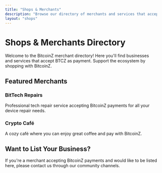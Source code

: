 ```yaml
---
title: "Shops & Merchants"
description: "Browse our directory of merchants and services that accept BitcoinZ payments"
layout: "shops"
---
```


# Shops & Merchants Directory

Welcome to the BitcoinZ merchant directory! Here you'll find businesses and services that accept BTCZ as payment. Support the ecosystem by shopping with BitcoinZ.

## Featured Merchants

### BitTech Repairs
Professional tech repair service accepting BitcoinZ payments for all your device repair needs.

### Crypto Café
A cozy café where you can enjoy great coffee and pay with BitcoinZ.

## Want to List Your Business?
If you're a merchant accepting BitcoinZ payments and would like to be listed here, please contact us through our community channels.
